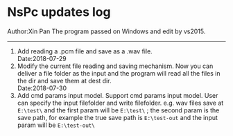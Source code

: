 # NsPc updates log
Author:Xin Pan
The program passed on Windows and edit by vs2015.
***
1. Add reading a .pcm file and save as a .wav file.  
  Date:2018-07-29
2. Modify the current file reading and saving mechanism. Now you can deliver a file folder as the input and the program will read all the files in the dir and save them at dest dir.  
  Date:2018-07-30
3. Add cmd params input model. Support cmd params input model. User can specify the input filefolder and write filefolder. e.g. wav files save at `E:\test\` and the first param will be `E:\test\` ; the second param is the save path, for example the true save path is `E:\test-out` and the input param will be `E:\test-out\`  
